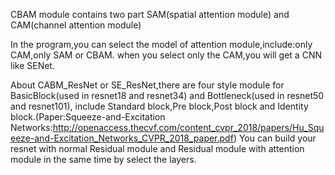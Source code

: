 CBAM module contains two part SAM(spatial attention module) and CAM(channel attention module)

In the program,you can select the model of attention module,include:only CAM,only SAM or CBAM.
when you select only the CAM,you will get a CNN like SENet.

About CABM_ResNet or SE_ResNet,there are four style module for BasicBlock(used in resnet18 and resnet34) and Bottleneck(used in resnet50 and resnet101),
include  Standard block,Pre block,Post block and Identity block.(Paper:Squeeze-and-Excitation Networks:http://openaccess.thecvf.com/content_cvpr_2018/papers/Hu_Squeeze-and-Excitation_Networks_CVPR_2018_paper.pdf)
You can build your resnet with normal Residual module and Residual module with attention module in the same time by select the layers.
